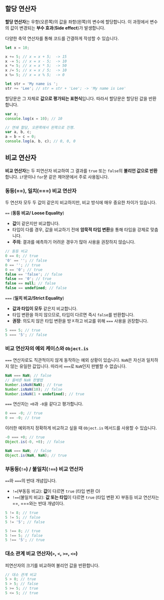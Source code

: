 ## 할당 연산자

**할당 연산자**는 우항(오른쪽)의 값을 좌항(왼쪽)의 변수에 할당합니다. 이 과정에서 변수의 값이 변경되는 **부수 효과**(**Side effect**)가 발생합니다.

다양한 축약 연산자를 통해 코드를 간결하게 작성할 수 있습니다.
```javascript
let x = 10;

x += 5; // x = x + 5;  -> 15
x -= 5; // x = x - 5;  -> 10
x *= 5; // x = x * 5;  -> 50
x /= 5; // x = x / 5;  -> 10
x %= 5; // x = x % 5;  -> 0

let str = 'My name is ';
str += 'Lee'; // str = str + 'Lee'; -> 'My name is Lee'
```

할당문은 그 자체로 **값으로 평가되는 표현식**입니다. 따라서 할당문은 할당된 값을 반환합니다.
```javascript
var x;
console.log(x = 10); // 10

// 연쇄 할당, 오른쪽에서 왼쪽으로 진행.
var a, b, c;
a = b = c = 0;
console.log(a, b, c); // 0, 0, 0
```

## 비교 연산자
**비교 연산자**는 두 피연산자 비교하여 그 결과를 `true` 또는 `false`의 **불리언 값으로 반환**합니다. `if`문이나 `for`문 같은 제어문에서 주로 사용됩니다.


### 동등(==), 일치(===) 비교 연산자

두 연산자 모두 두 값이 같은지 비교하지만, 비교 방식에 매우 중요한 차이가 있습니다.

`==` (**동등 비교/ Loose Equality**)
  - **값**이 같은지만 비교합니다.
  - 타입이 다를 경우, 값을 비교하기 전에 **암묵적 타입 변환**을 통해 타입을 강제로 맞춥니다.
  - **주의**: 결과를 예측하기 어려운 경우가 많아 사용을 권장하지 않습니다.

```javascript
// 동등 비교
0 == 0; // true
'0' == ''; // false
0 == ''; // true
0 == '0'; // true
false == 'false'; // false
false == '0'; // true
false == null; // false
false == undefined; // false
```

`===` (**일치 비교/Strict Equality**)
- **값과 타입이 모두** 같은지 비교합니다.
- 타입 변환을 하지 않으므로, 타입이 다르면 즉시 `false`를 반환합니다.
- **권장**: 의도치 않은 타입 변환을 방ㅈ하고 비교를 위해 `===` 사용을 권장합니다.

```javascript
5 === 5; // true
5 === '5'; // false
```

### 비교 연산자의 예외 케이스와 `Object.is`

`===` 연산자로도 직관적이지 않게 동작하는 예외 상황이 있습니다.
`NaN`은 자신과 일치하지 않는 유일한 값입니다. 따라서 `===`로 `NaN`인지 판별할 수 없습니다.

```javascript
NaN === NaN; // false
// 올바른 NaN 판별법
Number.isNaN(NaN); // true
Number.isNaN(10); // false
Number.isNaN(1 + undefined); // true
```

`===` 연산자는 `+0`과 `-0`을 같다고 평가합니다.
```javascript
0 === -0; // true
0 == -0; // true
```

이러한 예외까지 정확하게 비교하고 싶을 때 `Object.is` 메서드를 사용할 수 있습니다.
```javascript
-0 === +0; // true
Object.is(-0, +0); // false

NaN === NaN; // false
Object.is(NaN, NaN); // true
```

### 부동등(`!=`) / 불일치(`!==`) 비교 연산자

`==`와 `===`의 반대 개념입니다.
- `!=`(부동등 비교): **값**이 다르면 `true` (타입 변환 O)
- `!==`(불일치 비교): **값 또는 타입**이 다르면 `true` (타입 변환 X)
부동등 비교 연산자는 ==, ===와는 반대 개념이다.

```javascript
5 != 8; // true
5 != 5; // false
5 != '5'; // false

5 !== 8; // true
5 !== 5; // false
5 !== '5'; // true
```


### 대소 관계 비교 연산자(`>`, `<`, `>=`, `<=`)

피연산자의 크기를 비교하여 불리언 값을 반환합니다.

```javascript
// 대소 관계 비교
5 > 0; // true
5 > 5; // false
5 >= 5; // true
5 <= 5; // true
```